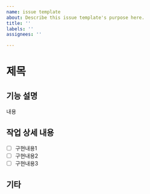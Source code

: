 ```yaml
---
name: issue template
about: Describe this issue template's purpose here.
title: ''
labels: ''
assignees: ''

---
```


# 제목


## 기능 설명
내용


## 작업 상세 내용
- [ ] 구현내용1
- [ ] 구현내용2
- [ ] 구현내용3

## 기타
